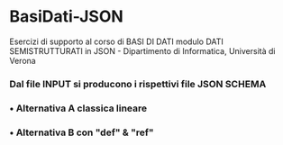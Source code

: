 # BasiDati-JSON
Esercizi di supporto al corso di BASI DI DATI modulo DATI SEMISTRUTTURATI in JSON - Dipartimento di Informatica, Università di Verona

### Dal file INPUT si producono i rispettivi file JSON SCHEMA
### • Alternativa A classica lineare
### • Alternativa B con "def" & "ref"
